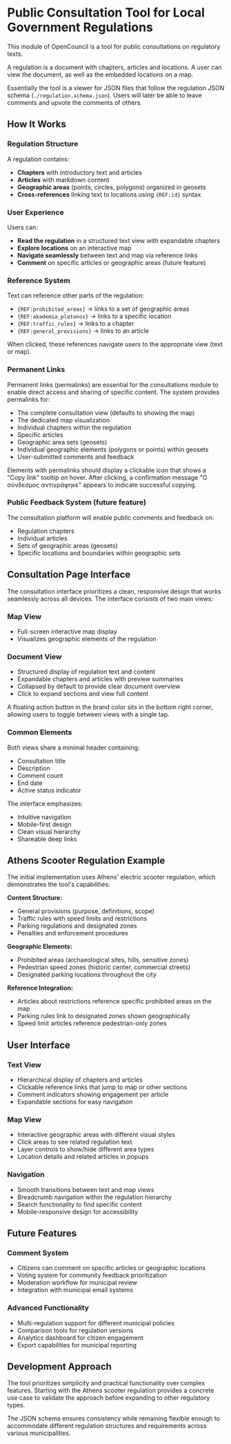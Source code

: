 # Public Consultation Tool for Local Government Regulations

This module of OpenCouncil is a tool for public consultations on regulatory texts.

A regulation is a document with chapters, articles and locations. A user can view the document, as well as the embedded locations on a map.

Essentially the tool is a viewer for JSON files that follow the regulation JSON schema (`./regulation.schema.json`). Users will later be able to leave comments and upvote the comments of others.

## How It Works

### Regulation Structure
A regulation contains:
- **Chapters** with introductory text and articles
- **Articles** with markdown content
- **Geographic areas** (points, circles, polygons) organized in geosets
- **Cross-references** linking text to locations using `{REF:id}` syntax

### User Experience
Users can:
- **Read the regulation** in a structured text view with expandable chapters
- **Explore locations** on an interactive map
- **Navigate seamlessly** between text and map via reference links
- **Comment** on specific articles or geographic areas (future feature)

### Reference System
Text can reference other parts of the regulation:
- `{REF:prohibited_areas}` → links to a set of geographic areas
- `{REF:akademia_platonos}` → links to a specific location
- `{REF:traffic_rules}` → links to a chapter
- `{REF:general_provisions}` → links to an article

When clicked, these references navigate users to the appropriate view (text or map).
### Permanent Links
Permanent links (permalinks) are essential for the consultations module to enable direct access and sharing of specific content. The system provides permalinks for:

* The complete consultation view (defaults to showing the map)
* The dedicated map visualization
* Individual chapters within the regulation
* Specific articles
* Geographic area sets (geosets)
* Individual geographic elements (polygons or points) within geosets
* User-submitted comments and feedback

Elements with permalinks should display a clickable icon that shows a "Copy link" tooltip on hover. After clicking, a confirmation message "Ο σύνδεσμος αντιγράφηκε" appears to indicate successful copying.

### Public Feedback System (future feature)
The consultation platform will enable public comments and feedback on:

* Regulation chapters
* Individual articles
* Sets of geographic areas (geosets)
* Specific locations and boundaries within geographic sets

## Consultation Page Interface

The consultation interface prioritizes a clean, responsive design that works seamlessly across all devices. The interface consists of two main views:

### Map View
- Full-screen interactive map display
- Visualizes geographic elements of the regulation

### Document View  
- Structured display of regulation text and content
- Expandable chapters and articles with preview summaries
- Collapsed by default to provide clear document overview
- Click to expand sections and view full content

A floating action button in the brand color sits in the bottom right corner, allowing users to toggle between views with a single tap.

### Common Elements
Both views share a minimal header containing:
- Consultation title
- Description
- Comment count
- End date
- Active status indicator

The interface emphasizes:
- Intuitive navigation
- Mobile-first design
- Clean visual hierarchy
- Shareable deep links

## Athens Scooter Regulation Example

The initial implementation uses Athens' electric scooter regulation, which demonstrates the tool's capabilities:

**Content Structure:**
- General provisions (purpose, definitions, scope)
- Traffic rules with speed limits and restrictions  
- Parking regulations and designated zones
- Penalties and enforcement procedures

**Geographic Elements:**
- Prohibited areas (archaeological sites, hills, sensitive zones)
- Pedestrian speed zones (historic center, commercial streets)
- Designated parking locations throughout the city

**Reference Integration:**
- Articles about restrictions reference specific prohibited areas on the map
- Parking rules link to designated zones shown geographically
- Speed limit articles reference pedestrian-only zones

## User Interface

### Text View
- Hierarchical display of chapters and articles
- Clickable reference links that jump to map or other sections
- Comment indicators showing engagement per article
- Expandable sections for easy navigation

### Map View
- Interactive geographic areas with different visual styles
- Click areas to see related regulation text
- Layer controls to show/hide different area types
- Location details and related articles in popups

### Navigation
- Smooth transitions between text and map views
- Breadcrumb navigation within the regulation hierarchy
- Search functionality to find specific content
- Mobile-responsive design for accessibility

## Future Features

### Comment System
- Citizens can comment on specific articles or geographic locations
- Voting system for community feedback prioritization
- Moderation workflow for municipal review
- Integration with municipal email systems

### Advanced Functionality
- Multi-regulation support for different municipal policies
- Comparison tools for regulation versions
- Analytics dashboard for citizen engagement
- Export capabilities for municipal reporting

## Development Approach

The tool prioritizes simplicity and practical functionality over complex features. Starting with the Athens scooter regulation provides a concrete use case to validate the approach before expanding to other regulatory types.

The JSON schema ensures consistency while remaining flexible enough to accommodate different regulation structures and requirements across various municipalities.